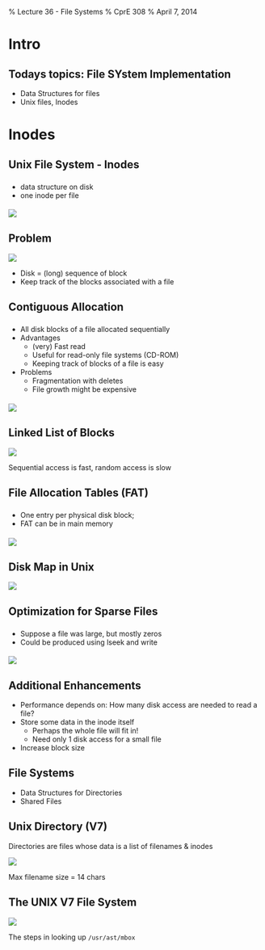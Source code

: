 % Lecture 36 -  File Systems
% CprE 308
% April 7, 2014

# Intro

## Todays topics: File SYstem Implementation

 - Data Structures for files
 - Unix files, Inodes

# Inodes

## Unix File System - Inodes

### 

####

 - data structure on disk
 - one inode per file

####
![](img/inodes.png)

## Problem
![](img/blocks.png)

 - Disk = (long) sequence of block
 - Keep track of the blocks associated with a file

## Contiguous Allocation

###

####

 - All disk blocks of a file allocated sequentially
 - Advantages
    - (very) Fast read
    - Useful for read-only file systems (CD-ROM)
    - Keeping track of blocks of a file is easy
 - Problems
    - Fragmentation with deletes
    - File growth might be expensive

####
![](img/contig_alloc.png)

## Linked List of Blocks
![](img/linked_list.png)

Sequential access is fast, random access is slow

## File Allocation Tables (FAT)

###

####

 - One entry per physical disk block;
 - FAT can be in main memory

####
![](img/fat.png)

## Disk Map in Unix
![](img/disk_map.png)

## Optimization for Sparse Files
###
####
 - Suppose a file was large, but mostly zeros
 - Could be produced using lseek and write

####
![](img/opt.png)

## Additional Enhancements
 - Performance depends on: How many disk access are needed to read a file?
 - Store some data in the inode itself
    - Perhaps the whole file will fit in!
    - Need only 1 disk access for a small file
 - Increase block size

## File Systems
 - Data Structures for Directories
 - Shared Files

## Unix Directory (V7)
Directories are files whose data is a list of filenames & inodes

![](img/dir.png)

Max filename size = 14 chars

## The UNIX V7 File System
![](img/v7.png)

The steps in looking up `/usr/ast/mbox`
